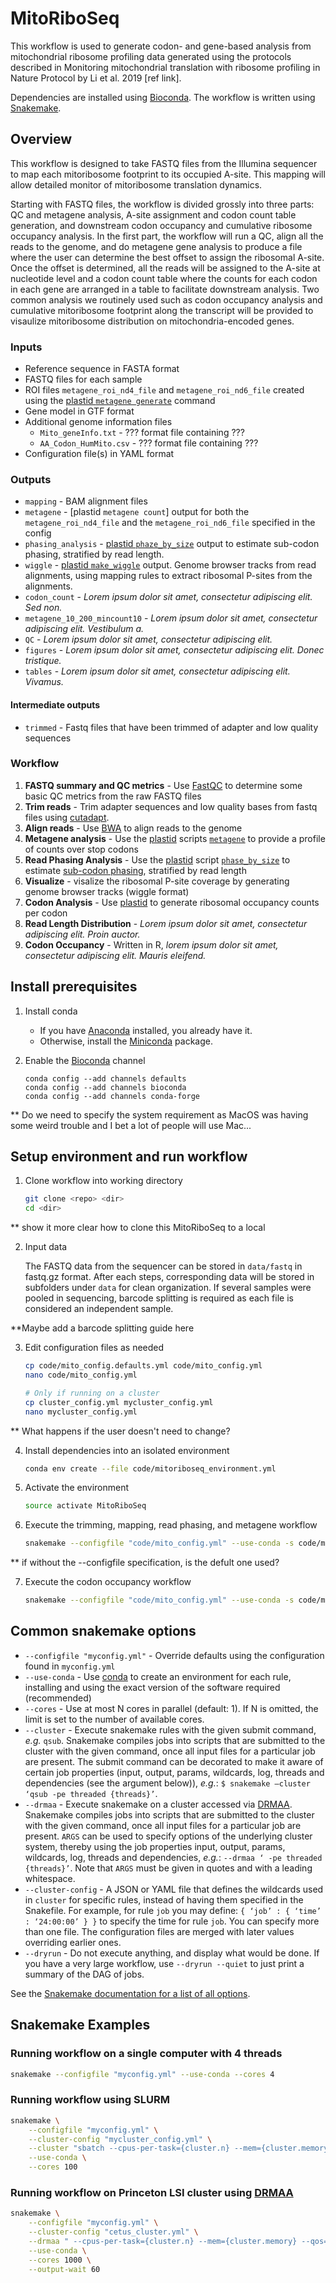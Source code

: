 # MitoRiboSeq
This workflow is used to generate codon- and gene-based analysis from mitochondrial ribosome profiling data generated using the protocols described in Monitoring mitochondrial translation with ribosome profiling in Nature Protocol by Li et al. 2019 [ref link].

Dependencies are installed using [Bioconda](https://bioconda.github.io/).
The workflow is written using [Snakemake](https://snakemake.readthedocs.io/).


## Overview

This workflow is designed to take FASTQ files from the Illumina sequencer to map each mitoribosome footprint to its occupied A-site. This mapping will allow detailed monitor of mitoribosome translation dynamics. 

Starting with FASTQ files, the workflow is divided grossly into three parts: QC and metagene analysis, A-site assignment and codon count table generation, and downstream codon occupancy and cumulative ribosome occupancy analysis. In the first part, the workflow will run a QC, align all the reads to the genome, and do metagene gene analysis to produce a file where the user can determine the best offset to assign the ribosomal A-site. Once the offset is determined, all the reads will be assigned to the A-site at nucleotide level and a codon count table where the counts for each codon in each gene are arranged in a table to facilitate downstream analysis. Two common analysis we routinely used such as codon occupancy analysis and cumulative mitoribosome footprint along the transcript will be provided to visaulize mitoribosome distribution on mitochondria-encoded genes.

### Inputs

*   Reference sequence in FASTA format
*   FASTQ files for each sample
*   ROI files `metagene_roi_nd4_file` and `metagene_roi_nd6_file` created using the 
    [plastid `metagene generate`](https://plastid.readthedocs.io/en/latest/generated/plastid.bin.metagene.html#module-plastid.bin.metagene) command
*   Gene model in GTF format
*   Additional genome information files
    * `Mito_geneInfo.txt` - ??? format file containing ???
    * `AA_Codon_HumMito.csv` - ??? format file containing ???
 *   Configuration file(s) in YAML format

### Outputs

*   `mapping` - BAM alignment files 
*   `metagene` - [plastid `metagene count`] output for both the `metagene_roi_nd4_file` and the `metagene_roi_nd6_file` specified in the config
*   `phasing_analysis` - [plastid `phaze_by_size`](https://plastid.readthedocs.io/en/latest/generated/plastid.bin.phase_by_size.html#module-plastid.bin.phase_by_size)
    output to estimate sub-codon phasing, stratified by read length.
*   `wiggle` - [plastid `make_wiggle`](https://plastid.readthedocs.io/en/latest/generated/plastid.bin.make_wiggle.html#module-plastid.bin.make_wiggle) output. Genome browser tracks from read alignments, using mapping rules to extract ribosomal P-sites from the alignments.
*   `codon_count` - *Lorem ipsum dolor sit amet, consectetur adipiscing elit. Sed non.*
*   `metagene_10_200_mincount10` - *Lorem ipsum dolor sit amet, consectetur adipiscing elit. Vestibulum a.*
*   `QC` - *Lorem ipsum dolor sit amet, consectetur adipiscing elit.*
*   `figures` - *Lorem ipsum dolor sit amet, consectetur adipiscing elit. Donec tristique.*
*   `tables` - *Lorem ipsum dolor sit amet, consectetur adipiscing elit. Vivamus.*


#### Intermediate outputs

*    `trimmed` - Fastq files that have been trimmed of adapter and low quality sequences


### Workflow

1.  **FASTQ summary and QC metrics** - Use [FastQC](https://www.bioinformatics.babraham.ac.uk/projects/fastqc/) to determine some basic QC metrics from the raw FASTQ files
2.  **Trim reads** - Trim adapter sequences and low quality bases from fastq files using [cutadapt](https://cutadapt.readthedocs.io/en/stable/).
3.  **Align reads** - Use [BWA](http://bio-bwa.sourceforge.net/bwa.shtml) to align reads to the genome
4.  **Metagene analysis** - Use the [plastid](https://plastid.readthedocs.io/en/latest/) scripts 
    [`metagene`](https://plastid.readthedocs.io/en/latest/generated/plastid.bin.metagene.html#module-plastid.bin.metagene) to provide a profile of counts over stop codons
5.  **Read Phasing Analysis** - Use the [plastid](https://plastid.readthedocs.io/en/latest/) script
    [`phase_by_size`](https://plastid.readthedocs.io/en/latest/generated/plastid.bin.phase_by_size.html#module-plastid.bin.phase_by_size) 
    to estimate [sub-codon phasing](https://plastid.readthedocs.io/en/latest/glossary.html#term-sub-codon-phasing), stratified by read length
6.  **Visualize** - visalize the ribosomal P-site coverage by generating genome browser tracks (wiggle format)
7.  **Codon Analysis** - Use [plastid](https://plastid.readthedocs.io/en/latest/) to generate ribosomal occupancy counts per codon
8.  **Read Length Distribution** - *Lorem ipsum dolor sit amet, consectetur adipiscing elit. Proin auctor.*
9.  **Codon Occupancy** - Written in R, *lorem ipsum dolor sit amet, consectetur adipiscing elit. Mauris eleifend.*


## Install prerequisites

1. Install conda

    *   If you have [Anaconda](https://www.anaconda.com/distribution/) installed, you already have it.
    *   Otherwise, install the [Miniconda](https://conda.io/en/latest/miniconda.html) package.

2.  Enable the [Bioconda](https://bioconda.github.io/#using-bioconda) channel

    ```
    conda config --add channels defaults
    conda config --add channels bioconda
    conda config --add channels conda-forge
    ```
** Do we need to specify the system requirement as MacOS was having some weird trouble and I bet a lot of people will use Mac...

## Setup environment and run workflow

1.  Clone workflow into working directory

    ```bash
    git clone <repo> <dir>
    cd <dir>
    ```
** show it more clear how to clone this MitoRiboSeq to a local

2.  Input data

    The FASTQ data from the sequencer can be stored in `data/fastq` in fastq.gz format. After each steps, corresponding data will be stored in subfolders under `data` for clean organization. If several samples were pooled in sequencing, barcode splitting is required as each file is considered an independent sample.

**Maybe add a barcode splitting guide here

3.  Edit configuration files as needed

    ```bash
    cp code/mito_config.defaults.yml code/mito_config.yml
    nano code/mito_config.yml
    
    # Only if running on a cluster
    cp cluster_config.yml mycluster_config.yml
    nano mycluster_config.yml
    ```
** What happens if the user doesn't need to change?

4.  Install dependencies into an isolated environment

    ```bash
    conda env create --file code/mitoriboseq_environment.yml
    ```

5.  Activate the environment

    ```bash
    source activate MitoRiboSeq
    ```

6.  Execute the trimming, mapping, read phasing, and metagene workflow

    ```bash
    snakemake --configfile "code/mito_config.yml" --use-conda -s code/mito_readphasing_metagene.snakefile
    ```
** if without the --configfile specification, is the defult one used?

7.  Execute the codon occupancy workflow

    ```bash
    snakemake --configfile "code/mito_config.yml" --use-conda -s code/mito_codontable.snakefile
    ```

## Common snakemake options

*   `--configfile "myconfig.yml"` - Override defaults using the configuration found in `myconfig.yml`
*   `--use-conda` - Use [conda]() to create an environment for each rule, installing and using the exact version of the software required (recommended)
*   `--cores` - Use at most N cores in parallel (default: 1). If N is omitted, the limit is set to the number of available cores.
*   `--cluster` - Execute snakemake rules with the given submit command, *e.g.* `qsub`. Snakemake compiles jobs into scripts that are submitted to the cluster with the given command, once all input files for a particular job are present. The submit command can be decorated to make it aware of certain job properties (input, output, params, wildcards, log, threads and dependencies (see the argument below)), *e.g.*: `$ snakemake –cluster ‘qsub -pe threaded {threads}’`.
*   `--drmaa` - Execute snakemake on a cluster accessed via [DRMAA](https://en.wikipedia.org/wiki/DRMAA). Snakemake compiles jobs into scripts that are submitted to the cluster with the given command, once all input files for a particular job are present. `ARGS` can be used to specify options of the underlying cluster system, thereby using the job properties input, output, params, wildcards, log, threads and dependencies, *e.g.*: `--drmaa ‘ -pe threaded {threads}’`. Note that `ARGS` must be given in quotes and with a leading whitespace.
*   `--cluster-config` - A JSON or YAML file that defines the wildcards used in `cluster` for specific rules, instead of having them specified in the Snakefile. For example, for rule `job` you may define: `{ ‘job’ : { ‘time’ : ‘24:00:00’ } }` to specify the time for rule `job`. You can specify more than one file. The configuration files are merged with later values overriding earlier ones.
*   `--dryrun` - Do not execute anything, and display what would be done. If you have a very large workflow, use `--dryrun --quiet` to just print a summary of the DAG of jobs.

See the [Snakemake documentation for a list of all options](https://snakemake.readthedocs.io/en/stable/executable.html#all-options).


## Snakemake Examples 

### Running workflow on a single computer with 4 threads

```bash
snakemake --configfile "myconfig.yml" --use-conda --cores 4
``` 

### Running workflow using SLURM

```bash
snakemake \
    --configfile "myconfig.yml" \
    --cluster-config "mycluster_config.yml" \
    --cluster "sbatch --cpus-per-task={cluster.n} --mem={cluster.memory} --time={cluster.time}" \
    --use-conda \
    --cores 100
``` 

### Running workflow on Princeton LSI cluster using [DRMAA](https://en.wikipedia.org/wiki/DRMAA)

```bash
snakemake \
    --configfile "myconfig.yml" \
    --cluster-config "cetus_cluster.yml" \
    --drmaa " --cpus-per-task={cluster.n} --mem={cluster.memory} --qos={cluster.qos} --time={cluster.time}" \
    --use-conda \
    --cores 1000 \
    --output-wait 60
```
